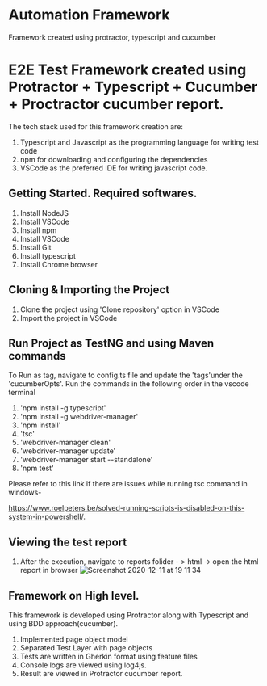 # Automation Framework
Framework created using protractor, typescript and cucumber

# E2E Test Framework created using Protractor + Typescript + Cucumber + Proctractor cucumber report.

The tech stack used for this framework creation are:

1. Typescript and Javascript as the programming language for writing test code
2. npm for downloading and configuring the dependencies
4. VSCode as the preferred IDE for writing javascript code.

## Getting Started. Required softwares.

1. Install NodeJS
2. Install VSCode 
3. Install npm
4. Install VSCode
5. Install Git
6. Install typescript
7. Install Chrome browser

## Cloning & Importing the Project
1. Clone the project using 'Clone repository' option in VSCode
2. Import the project in VSCode

## Run Project as TestNG and using Maven commands
To Run as tag, navigate to config.ts file and update the 'tags'under the 'cucumberOpts'.
Run the commands in the following order in the vscode terminal

1. 'npm install -g typescript'
2. 'npm install -g webdriver-manager'
3. 'npm install' 
4. 'tsc' 
5. 'webdriver-manager clean'
6. 'webdriver-manager update'
7. 'webdriver-manager start --standalone' 
8. 'npm test'

Please refer to this link if there are issues while running tsc command in windows- 

https://www.roelpeters.be/solved-running-scripts-is-disabled-on-this-system-in-powershell/.

## Viewing the test report
1. After the execution, navigate to reports folider - > html -> open the html report in browser
![Screenshot 2020-12-11 at 19 11 34](https://user-images.githubusercontent.com/15077514/101940346-a4e63800-3be6-11eb-9213-5bb08e93ab27.png)
## Framework on High level.
This framework is developed using Protractor  along with Typescript and using BDD approach(cucumber).

1. Implemented page object model
2. Separated Test Layer with page objects
3. Tests are written in Gherkin format using feature files
4. Console logs are viewed using log4js.
5. Result are viewed in Protractor cucumber report.
